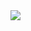<a href="https://portal.azure.com/#create/Microsoft.Template/uri/https%3A%2F%2Fraw.githubusercontent.com%2Fdigeler%2Flinuxexvmss%2Fmaster%2FLinuxVirtualMachineScaleSet.json" target="_blank">
    <img src="http://azuredeploy.net/deploybutton.png"/>
</a>